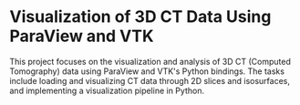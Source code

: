 # Visualization of 3D CT Data Using ParaView and VTK

This project focuses on the visualization and analysis of 3D CT (Computed Tomography) data using ParaView and VTK's Python bindings. The tasks include loading and visualizing CT data through 2D slices and isosurfaces, and implementing a visualization pipeline in Python.
